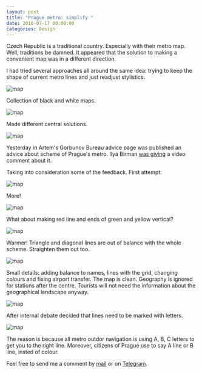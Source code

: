 ```yaml
---
layout: post
title: "Prague metro: simplify "
date: 2018-07-17 00:00:00
categories: Design
---
```


Czech Republic is a  traditional country. Especially with their metro map. Well, traditions be damned. It appeared that the solution to making a convenient map was in a different direction. 

I had tried several approaches all around the same idea: trying to keep the shape of current metro lines and just readjust stylistics.

<span class="p800">![map](/blog_img/metro/dark-v1.png)</span>

Collection of black and white maps.

<span class="p800">![map](/blog_img/metro/dark-v2.png)</span>

Made different central solutions.

<span class="p800">![map](/blog_img/metro/map-vars.png)</span>

Yesterday in Artem's Gorbunov Bureau advice page was published an advice about scheme of Prague's metro. Ilya Birman [was giving](https://bureau.ru/bb/soviet/20180717/) a video comment about it.

Taking into consideration some of the feedback. First attempt:

<span class="p800">![map](/blog_img/metro/strait-v1.png)</span>

More!

<span class="p800">![map](/blog_img/metro/strait-v2.png)</span>

What about making red line and ends of green and yellow vertical?

<span class="p800">![map](/blog_img/metro/strait-v3.png)</span>

Warmer! Triangle and diagonal lines are out of balance with the whole scheme. Straighten them out too. 

<span class="p800">![map](/blog_img/metro/strait-v4.png)</span>

Small details: adding balance to names, lines with the grid, changing colours and fixing airport transfer. The map is clean. Geography is ignored for stations after the centre. Tourists will not need the information about the geographical landscape anyway. 

<span class="p800">![map](/blog_img/metro/map-prague-metro-v0.1.png)</span>

After internal debate decided that lines need to be marked with letters.

<span class="p800">![map](/blog_img/metro/map-prague-metro-v0.2.png)</span>

The reason is because all metro outdor navigation is using A, B, C letters to get you to the right line. Moreover, citizens of Prague use to say A line or B line, insted of colour.

Feel free to send me a comment by <a href="mailto:yuriysteam@icloud.com" target="_top">mail</a> or on <a href="https://t.me/yuriysteam">Telegram</a>.
